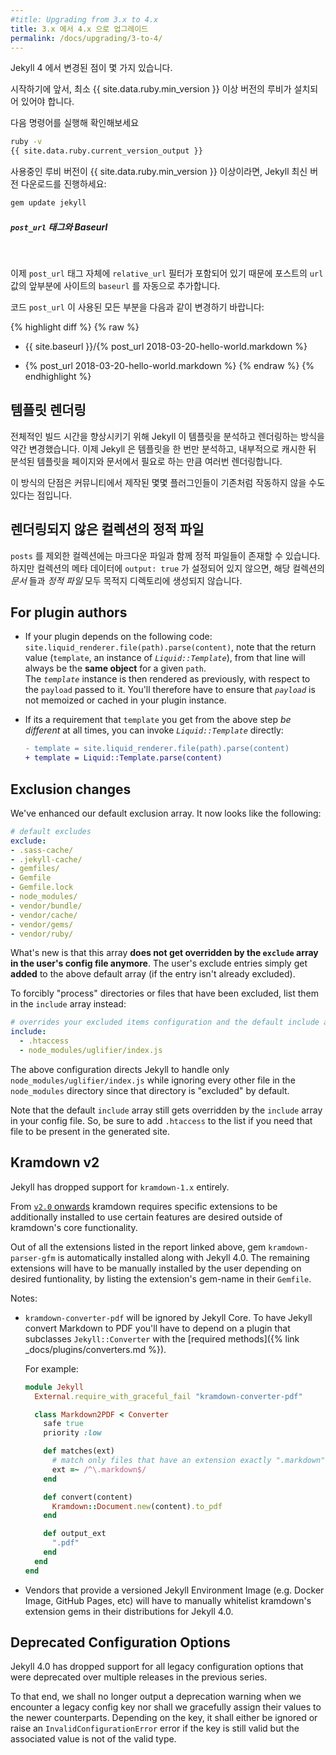 ```yaml
---
#title: Upgrading from 3.x to 4.x
title: 3.x 에서 4.x 으로 업그레이드
permalink: /docs/upgrading/3-to-4/
---
```


<!--
A few things have changed in Jekyll 4.
-->
Jekyll 4 에서 변경된 점이 몇 가지 있습니다.

<!--
Before we dive in, you need to have at least Ruby {{ site.data.ruby.min_version }}
installed.
-->
시작하기에 앞서, 최소 {{ site.data.ruby.min_version }} 이상 버전의 루비가
설치되어 있어야 합니다.

<!--
Run the following in your terminal to check
-->
다음 명령어를 실행해 확인해보세요

```sh
ruby -v
{{ site.data.ruby.current_version_output }}
```

<!--
If you're using a supported Ruby version >= {{ site.data.ruby.min_version }}, go ahead
and fetch the latest version of Jekyll:
-->
사용중인 루비 버전이 {{ site.data.ruby.min_version }} 이상이라면, Jekyll
최신 버전 다운로드를 진행하세요:

```sh
gem update jekyll
```

<div class="note warning">
<!--
  <h5><code>post_url</code> Tag and Baseurl</h5>
-->
  <h5><code>post_url</code> 태그와 Baseurl</h5>
  <p>&nbsp;</p>
  <p>
<!--
    The <code>post_url</code> tag now incorporates the <code>relative_url</code> filter within itself
    and therefore automatically prepends your site's <code>baseurl</code> to the post's <code>url</code>
    value.
-->
    이제 <code>post_url</code> 태그 자체에 <code>relative_url</code> 필터가 포함되어 있기 때문에
    포스트의 <code>url</code> 값의 앞부분에 사이트의 <code>baseurl</code> 를 자동으로
    추가합니다.
  </p>
  <p>
<!--
    Please ensure that you change all instances of the <code>post_url</code> usage as following:
-->
    코드 <code>post_url</code> 이 사용된 모든 부분을 다음과 같이 변경하기 바랍니다:
  </p>

{% highlight diff %}
{% raw %}
- {{ site.baseurl }}/{% post_url 2018-03-20-hello-world.markdown %}
+ {% post_url 2018-03-20-hello-world.markdown %}
{% endraw %}
{% endhighlight %}
</div>

<!--
## Template rendering
-->
## 템플릿 렌더링

<!--
We've slightly altered the way Jekyll parses and renders your various templates
to improve the overall build times. Jekyll now parses a template once, caches it
internally and then renders the parsed template multiple times as required by
your pages and documents.
-->
전체적인 빌드 시간을 향상시키기 위해 Jekyll 이 템플릿을 분석하고 렌더링하는
방식을 약간 변경했습니다. 이제 Jekyll 은 템플릿을 한 번만 분석하고, 내부적으로 캐시한
뒤 분석된 템플릿을 페이지와 문서에서 필요로 하는 만큼 여러번
렌더링합니다.

<!--
The downside to this is that some of the community-authored plugins may not work
as they previously used to.
-->
이 방식의 단점은 커뮤니티에서 제작된 몇몇 플러그인들이 기존처럼 작동하지 않을 수도
있다는 점입니다.

<!--
## Static files in unrendered collections
-->
## 렌더링되지 않은 컬렉션의 정적 파일

<!--
Collections other than `posts` can contain static assets along with Markdown files.
But if the collection has not been configured with metadata `output: true`, then
neither its *documents* nor its *static assets* will be output to the destination
directory.
-->
`posts` 를 제외한 컬렉션에는 마크다운 파일과 함께 정적 파일들이 존재할 수 있습니다.
하지만 컬렉션의 메타 데이터에 `output: true` 가 설정되어 있지 않으면, 해당 컬렉션의
*문서* 들과 *정적 파일* 모두 목적지 디렉토리에 생성되지
않습니다. 

## For plugin authors

* If your plugin depends on the following code: `site.liquid_renderer.file(path).parse(content)`,
note that the return value (`template`, an instance of *`Liquid::Template`*), from that line will
always be the **same object** for a given `path`. <br/>
The *`template`* instance is then rendered as previously, with respect to the `payload` passed to it.
You'll therefore have to ensure that *`payload`* is not memoized or cached in your plugin instance.

* If its a requirement that `template` you get from the above step *be different* at all times,
you can invoke *`Liquid::Template`* directly:

  ```diff
  - template = site.liquid_renderer.file(path).parse(content)
  + template = Liquid::Template.parse(content)
  ```

## Exclusion changes

We've enhanced our default exclusion array.
It now looks like the following:

```yaml
# default excludes
exclude:
- .sass-cache/
- .jekyll-cache/
- gemfiles/
- Gemfile
- Gemfile.lock
- node_modules/
- vendor/bundle/
- vendor/cache/
- vendor/gems/
- vendor/ruby/
```

What's new is that this array **does not get overridden by the `exclude` array
in the user's config file anymore**. The user's exclude entries simply get
**added** to the above default array (if the entry isn't already excluded).

To forcibly "process" directories or files that have been excluded, list them
in the `include` array instead:

```yaml
# overrides your excluded items configuration and the default include array ([".htaccess"])
include:
  - .htaccess
  - node_modules/uglifier/index.js
```

The above configuration directs Jekyll to handle only
`node_modules/uglifier/index.js` while ignoring every other file in the
`node_modules` directory since that directory is "excluded" by default.

Note that the default `include` array still gets overridden by the `include`
array in your config file. So, be sure to add `.htaccess` to the list if you
need that file to be present in the generated site.

## Kramdown v2

Jekyll has dropped support for `kramdown-1.x` entirely.

From [`v2.0` onwards](https://kramdown.gettalong.org/news.html#kramdown-200-released)
kramdown requires specific extensions to be additionally installed to use
certain features are desired outside of kramdown's core functionality.

Out of all the extensions listed in the report linked above, gem
`kramdown-parser-gfm` is automatically installed along with Jekyll 4.0. The
remaining extensions will have to be manually installed by the user depending on
desired funtionality, by listing the extension's gem-name in their `Gemfile`.

Notes:
  * `kramdown-converter-pdf` will be ignored by Jekyll Core. To have Jekyll convert Markdown to PDF
    you'll have to depend on a plugin that subclasses `Jekyll::Converter` with the
    [required methods]({% link _docs/plugins/converters.md %}).

    For example:

    ```ruby
    module Jekyll
      External.require_with_graceful_fail "kramdown-converter-pdf"

      class Markdown2PDF < Converter
        safe true
        priority :low

        def matches(ext)
          # match only files that have an extension exactly ".markdown"
          ext =~ /^\.markdown$/
        end

        def convert(content)
          Kramdown::Document.new(content).to_pdf
        end

        def output_ext
          ".pdf"
        end
      end
    end
    ```

  * Vendors that provide a versioned Jekyll Environment Image (e.g. Docker Image, GitHub Pages, etc)
    will have to manually whitelist kramdown's extension gems in their distributions for Jekyll 4.0.

## Deprecated Configuration Options

Jekyll 4.0 has dropped support for all legacy configuration options that were deprecated over multiple
releases in the previous series.

To that end, we shall no longer output a deprecation warning when we encounter a legacy config key nor
shall we gracefully assign their values to the newer counterparts. Depending on the key, it shall either
be ignored or raise an `InvalidConfigurationError` error if the key is still valid but the associated
value is not of the valid type.
